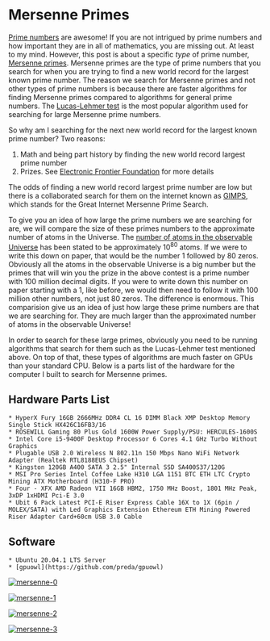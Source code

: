 # Mersenne Primes

[Prime numbers](https://en.wikipedia.org/wiki/Prime_number) are awesome!  If you are not intrigued by prime numbers and how important they are in all of mathematics, you are missing out.  At least to my mind.  However, this post is about a specific _type_ of prime number, [Mersenne primes](https://en.wikipedia.org/wiki/Mersenne_prime).  Mersenne primes are the type of prime numbers that you search for when you are trying to find a new world record for the largest known prime number.  The reason we search for Mersenne primes and not other types of prime numbers is because there are faster algorithms for finding Mersenne primes compared to algorithms for general prime numbers.  The [Lucas-Lehmer test](https://en.wikipedia.org/wiki/Lucas%E2%80%93Lehmer_primality_test) is the most popular algorithm used for searching for large Mersenne prime numbers.

So why am I searching for the next new world record for the largest known prime number?  Two reasons:

1. Math and being part history by finding the new world record largest prime number
2. Prizes. See [Electronic Frontier Foundation](https://www.eff.org/awards/coop) for more details

The odds of finding a new world record largest prime number are low but there is a collaborated search for them on the internet known as [GIMPS](https://www.mersenne.org/), which stands for the Great Internet Mersenne Prime Search.

To give you an idea of how large the prime numbers we are searching for are, we will compare the size of these primes numbers to the approximate number of atoms in the Universe.  The [number of atoms in the observable Universe](https://en.wikipedia.org/wiki/Observable_universe#Matter_content%E2%80%94number_of_atoms) has been stated to be approximately 10<sup>80</sup> atoms.  If we were to write this down on paper, that would be the number 1 followed by 80 zeros.  Obviously all the atoms in the observable Universe is a big number but the primes that will win you the prize in the above contest is a prime number with 100 million decimal digits.  If you were to write down this number on paper starting with a 1, like before, we would then need to follow it with 100 million other numbers, not just 80 zeros.  The difference is enormous.  This comparision give us an idea of just how large these prime numbers are that we are searching for.  They are much larger than the approximated number of atoms in the observable Universe!

In order to search for these large primes, obviously you need to be running algorithms that search for them such as the Lucas-Lehmer test mentioned above.  On top of that, these types of algorithms are much faster on GPUs than your standard CPU.  Below is a parts list of the hardware for the computer I built to search for Mersenne primes.

## Hardware Parts List
```
* HyperX Fury 16GB 2666MHz DDR4 CL 16 DIMM Black XMP Desktop Memory Single Stick HX426C16FB3/16
* ROSEWILL Gaming 80 Plus Gold 1600W Power Supply/PSU: HERCULES-1600S
* Intel Core i5-9400F Desktop Processor 6 Cores 4.1 GHz Turbo Without Graphics
* Plugable USB 2.0 Wireless N 802.11n 150 Mbps Nano WiFi Network Adapter (Realtek RTL8188EUS Chipset)
* Kingston 120GB A400 SATA 3 2.5" Internal SSD SA400S37/120G
* MSI Pro Series Intel Coffee Lake H310 LGA 1151 BTC ETH LTC Crypto Mining ATX Motherboard (H310-F PRO)
* Four - XFX AMD Radeon VII 16GB HBM2, 1750 MHz Boost, 1801 MHz Peak, 3xDP 1xHDMI Pci-E 3.0
* Ubit 6 Pack Latest PCI-E Riser Express Cable 16X to 1X (6pin / MOLEX/SATA) with Led Graphics Extension Ethereum ETH Mining Powered Riser Adapter Card+60cm USB 3.0 Cable
```

## Software
```
* Ubuntu 20.04.1 LTS Server
* [gpuowl](https://github.com/preda/gpuowl)
```

[![mersenne-0](https://github.com/newell/newell.github.io/assets/4163356/ff6bc2b6-c00d-49e4-b770-8cd7b5ab289e)](https://github.com/newell/newell.github.io/assets/4163356/ff6bc2b6-c00d-49e4-b770-8cd7b5ab289e)

[![mersenne-1](https://github.com/newell/newell.github.io/assets/4163356/25a95988-cbfd-4916-b635-a52f373bf8b1)](https://github.com/newell/newell.github.io/assets/4163356/25a95988-cbfd-4916-b635-a52f373bf8b1)

[![mersenne-2](https://github.com/newell/newell.github.io/assets/4163356/63e4df3c-0939-46b8-9ada-2694ce22ad06)](https://github.com/newell/newell.github.io/assets/4163356/63e4df3c-0939-46b8-9ada-2694ce22ad06)

[![mersenne-3](https://github.com/newell/newell.github.io/assets/4163356/bb4a0592-bf53-468c-bcfa-9b718a4e00f5)](https://github.com/newell/newell.github.io/assets/4163356/bb4a0592-bf53-468c-bcfa-9b718a4e00f5)
